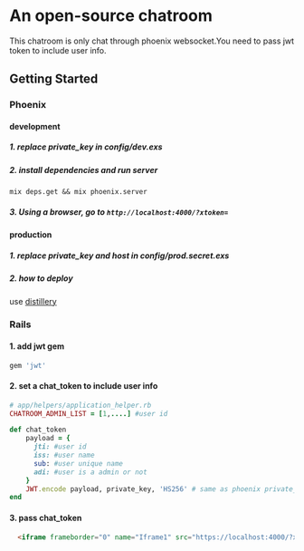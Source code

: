 An open-source chatroom
=======================

This chatroom is only chat through phoenix websocket.You need to pass jwt token to include user info.


## Getting Started

### Phoenix

#### development
##### 1. replace private_key in config/dev.exs

##### 2. install dependencies and run server

```elixr
mix deps.get && mix phoenix.server
```

##### 3. Using a browser, go to `http://localhost:4000/?xtoken=`

#### production
##### 1. replace private_key and host in config/prod.secret.exs

##### 2. how to deploy

use [distillery](https://github.com/bitwalker/distillery)


### Rails

#### 1. add jwt gem

```ruby
gem 'jwt'
```
#### 2. set a chat_token to include user info

```ruby
# app/helpers/application_helper.rb
CHATROOM_ADMIN_LIST = [1,....] #user id

def chat_token
    payload = {
      jti: #user id
      iss: #user name
      sub: #user unique name
      adi: #user is a admin or not
    }
    JWT.encode payload, private_key, 'HS256' # same as phoenix private_key
end
```
#### 3. pass chat_token

```html
  <iframe frameborder="0" name="Iframe1" src="https://localhost:4000/?xtoken=<%= chatroom_token %>" width="100%" height="380" scrolling="no"></iframe>

```
